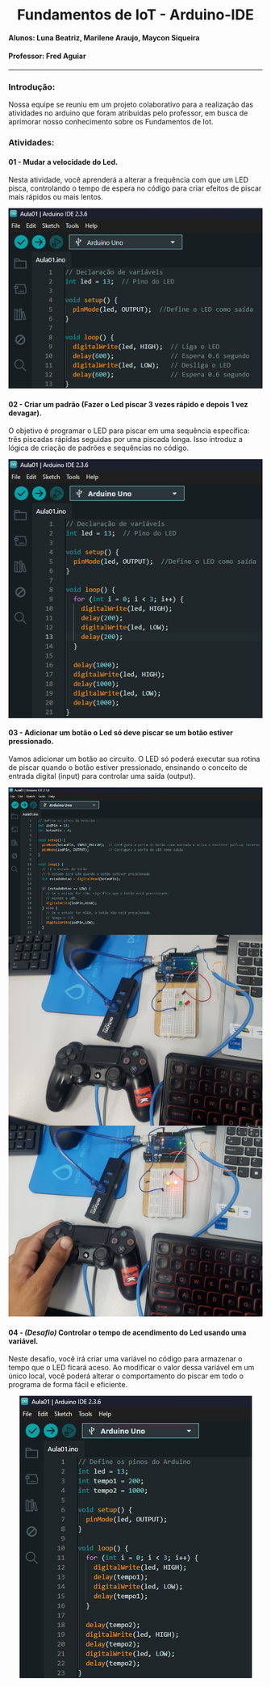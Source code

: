 <h1 align = center> Fundamentos de IoT - Arduino-IDE </h1>
<h4> Alunos: Luna Beatriz, Marilene Araujo, Maycon Siqueira </h4>
<h4> Professor: Fred Aguiar </h4>
<hr>

<h3> Introdução: </h3>
Nossa equipe se reuniu em um projeto colaborativo para a realização das atividades no arduino que foram atribuidas pelo professor, em busca de aprimorar nosso conhecimento sobre os Fundamentos de Iot.

<h3> Atividades: </h3>

#### 01 - Mudar a velocidade do Led. 
Nesta atividade, você aprenderá a alterar a frequência com que um LED pisca, controlando o tempo de espera no código para criar efeitos de piscar mais rápidos ou mais lentos.

<p align="center">
<img src="https://github.com/LunnaBe/Fundamentos-de-IoT---Arduino-IDE/blob/main/Imagens%20IoT/1.png" />
</p>

#### 02 - Criar um padrão (Fazer o Led piscar 3 vezes rápido e depois 1 vez devagar).
O objetivo é programar o LED para piscar em uma sequência específica: três piscadas rápidas seguidas por uma piscada longa. Isso introduz a lógica de criação de padrões e sequências no código.

<p align="center">
<img align = center src="https://github.com/LunnaBe/Fundamentos-de-IoT---Arduino-IDE/blob/main/Imagens%20IoT/2.png" />
</p>

#### 03 - Adicionar um botão o Led só deve piscar se um botão estiver pressionado.
Vamos adicionar um botão ao circuito. O LED só poderá executar sua rotina de piscar quando o botão estiver pressionado, ensinando o conceito de entrada digital (input) para controlar uma saída (output).
<p align="center">
<img align = center src="https://github.com/LunnaBe/Fundamentos-de-IoT---Arduino-IDE/blob/main/Imagens%20IoT/3.png" />
<img align = center src="https://github.com/LunnaBe/Fundamentos-de-IoT---Arduino-IDE/blob/main/Imagens%20IoT/3%20-Luz%20Acesa.jpg" />
<img src="https://github.com/LunnaBe/Fundamentos-de-IoT---Arduino-IDE/blob/main/Imagens%20IoT/3%20-%20Luz%20Apagada.jpg" />
</p>

#### 04 - *(Desafio)* Controlar o tempo de acendimento do Led usando uma variável.
Neste desafio, você irá criar uma variável no código para armazenar o tempo que o LED ficará aceso. Ao modificar o valor dessa variável em um único local, você poderá alterar o comportamento do piscar em todo o programa de forma fácil e eficiente.
<p align="center">
<img src="https://github.com/LunnaBe/Fundamentos-de-IoT---Arduino-IDE/blob/main/Imagens%20IoT/4.png" />
</p>
